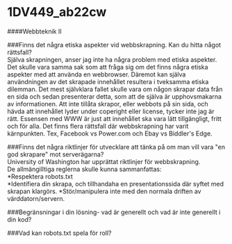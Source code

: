 # 1DV449_ab22cw
####Webbteknik II    
     
     
###Finns det några etiska aspekter vid webbskrapning. Kan du hitta något rättsfall?   
Själva skrapningen, anser jag inte ha några problem med etiska aspekter. Det skulle vara samma sak som att fråga sig om det finns några etiska aspekter med att använda en webbrowser. Däremot kan själva användningen av det skrapade innehållet resultera i tveksamma etiska dilemman. Det mest självklara fallet skulle vara om någon skrapar data från en sida och sedan presenterar detta, som att de själva är upphovsmakarna av informationen. Att inte tillåta skrapor, eller webbots på sin sida, och hävda att innehållet lyder under coperight eller license, tycker inte jag är rätt. Essensen med WWW är just att innehållet ska vara lätt tillgängligt, fritt och för alla. Det finns flera rättsfall där webbskrapning har varit kärnpunkten. Tex, Facebook vs Power.com och Ebay vs Biddler's Edge.     

###Finns det några riktlinjer för utvecklare att tänka på om man vill vara "en god skrapare" mot serverägarna?   
University of Washington har upprättat riktlinjer för webbskrapning.     
De allmängilltiga reglerna skulle kunna sammanfattas:   
*Respektera robots.txt   
*Identifiera din skrapa, och tillhandaha en presentationssida där syftet med skrapan klargörs. 
*Stör/manipulera inte med den normala driften av värddatorn/servern.   
   
###Begränsningar i din lösning- vad är generellt och vad är inte generellt i din kod?   


###Vad kan robots.txt spela för roll?
